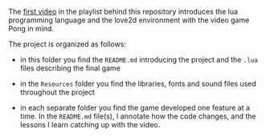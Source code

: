 The [first video](https://youtu.be/jZqYXSmgDuM) in the playlist behind this repository introduces the lua programming language and the love2d environment with the video game Pong in mind.

The project is organized as follows:

- in this folder you find the `README.md` introducing the project and the `.lua` files describing the final game

- in the `Resources` folder you find the libraries, fonts and sound files used throughout the project

- in each separate folder you find the game developed one feature at a time. In the `README.md` file(s), I annotate how the code changes, and the lessons I learn catching up with the video.
<!--

### Pong n

The last folder creats a game in which both paddles are moved following user input.

### Assignment

Introduced as the [AI Update](https://cs50.harvard.edu/games/2019/spring/assignments/0/), the final project as created throughout the video is expanded to have one paddle moving on its own. I decided to have the right paddle move followin user input, and I implemented the feature as follows:

- in the `update(dt)` function I check for the horizontal coordinate of the ball;

- once the ball is in the half of the screen where the paddle of the computer resides, compute where the ball will land. This is done by calculating the time it takes for the ball to go to the left edge as well as the vertical space covered during said time.

- move the paddle with the constant speed until it reaches the designated point.

This solution is rather nifty, as it allows for some exchange between paddles, but definitely allows the player to win. The speed is the same for both paddles, and this means that if the vertical distance is greater than the space the computer can make up, the player will score.

The approach is a tad more complex than described above, but it boils down to use very simple math (speed = space / time). Most importatly, it boils down to compute the exact vertical coordinate of where the ball will end only as the ball goes past the half of the screen. **Or** when the ball hits the top or bottom edge. Indeed, as it is computed, the final coordinate doesn't consider a possible bounce. I decided to leave in this detail to make for a less AI-looking approach, as the paddle moves toward the ball, before adjusting its coordinate appropriately.

One small note: I also updated the description of the serving of winner player, as to fittingly describe whether the serving/winning side is the computer or the player.

Finally, I decided to update the code as to allow for increasing difficulty and also variable behavior on the computer side. I added `startingX` to describe where the AI will consider the ball, instead of always using the half of the screen's width. `startingX` begins randomly, between the center and three fourths of the screen, and is updated again at random whenever the ball hits the paddle of the player. It is a minor addition, which could be expanded to consider the passing of time, or the speed of the ball, but already a change which quite improves the gameplay.

-->
